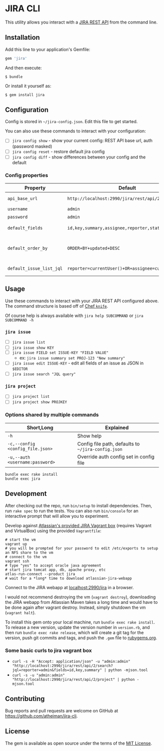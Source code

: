 # JIRA CLI

This utility allows you interact with a [JIRA REST API](https://developer.atlassian.com/jiradev/jira-apis/jira-rest-apis#JIRARESTAPIs-Overview) from the command line.

## Installation

Add this line to your application's Gemfile:

```ruby
gem 'jira'
```

And then execute:

    $ bundle

Or install it yourself as:

    $ gem install jira

## Configuration

Config is stored in `~/jira-config.json`. Edit this file to get started.

You can also use these commands to interact with your configuration:

- [ ] `jira config show` - show your current config: REST API base url, auth (password masked)
- [ ] `jira config reset` - restore default jira config
- [ ] `jira config diff` - show differences between your config and the default

### Config properties

Property | Default | Explained
-------- | ------- | ---------
`api_base_url` | `http://localhost:2990/jira/rest/api/2/` | API base url, should just be `<your_jira_instance>/rest/api/2/`
`username` | `admin` | API basic auth username
`password` | `admin` | API basic auth password
`default_fields` | `id,key,summary,assignee,reporter,status,updated` | Default issue fields to show in output
`default_order_by` | `ORDER+BY+updated+DESC` | If jql does not include an `order by` clause, this will be appended to the jql - this default shows most recently updated issues first
`default_issue_list_jql` | `reporter=currentUser()+OR+assignee=currentUser()` | Default JQL query for `issue list` command.

## Usage

Use these commands to interact with your JIRA REST API configured above. The command structure is based off of [Chef `knife`](https://docs.chef.io/knife.html).

Of course help is always available with `jira help SUBCOMMAND` or `jira SUBCOMMAND -h`

### `jira issue`

- [ ] `jira issue list`
- [ ] `jira issue show KEY`
- [ ] `jira issue FIELD set ISSUE-KEY "FIELD VALUE"`
  - ex: `jira issue summary set PROJ-123 "New summary"`
- [ ] `jira issue edit ISSUE-KEY` - edit all fields of an issue as JSON in `$EDITOR`
- [ ] `jira issue search "JQL query"`

### `jira project`

- [ ] `jira project list`
- [ ] `jira project show PROJKEY`

### Options shared by multiple commands

Short,Long | Explained
---------- | ---------
`-h` | Show help
`-c,--config <config_file.json>` | Config file path, defaults to `~/jira-config.json`
`-u,--auth <username:password>` | Override auth config set in config file

```
bundle exec rake install
bundle exec jira
```

## Development

After checking out the repo, run `bin/setup` to install dependencies. Then, run `rake spec` to run the tests. You can also run `bin/console` for an interactive prompt that will allow you to experiment.

Develop against [Atlassian's provided JIRA Vagrant box](https://developer.atlassian.com/static/connect/docs/latest/developing/developing-locally.html) (requires Vagrant and VirtualBox) using the provided `Vagrantfile`:

```shell
# start the vm
vagrant up
# you will be prompted for your password to edit /etc/exports to setup an NFS share to the vm
# connect to the vm
vagrant ssh
# type "yes" to accept oracle java agreement
# start jira tomcat app, db, apache proxy, etc
atlas-run-connect --product jira
# wait for a *long* time to download atlassian-jira-webapp
```

Connect to the JIRA webapp at [localhost:2990/jira](http://localhost:2990/jira) in a browser.

I would not recommend destroying the vm (`vagrant destroy`), downloading the JIRA webapp from Atlassian Maven takes a long time and would have to be done again after vagrant destroy. Instead, simply shutdown the vm (`vagrant halt`).

To install this gem onto your local machine, run `bundle exec rake install`. To release a new version, update the version number in `version.rb`, and then run `bundle exec rake release`, which will create a git tag for the version, push git commits and tags, and push the `.gem` file to [rubygems.org](https://rubygems.org).

### Some basic curls to jira vagrant box

- `curl -s -H "Accept: application/json" -u "admin:admin" "http://localhost:2990/jira/rest/api/2/search?jql=reporter=admin&fields=id,key,summary" | python -mjson.tool`
- `curl -s -u "admin:admin" "http://localhost:2990/jira/rest/api/2/project" | python -mjson.tool`

## Contributing

Bug reports and pull requests are welcome on GitHub at https://github.com/atheiman/jira-cli.

## License

The gem is available as open source under the terms of the [MIT License](http://opensource.org/licenses/MIT).

